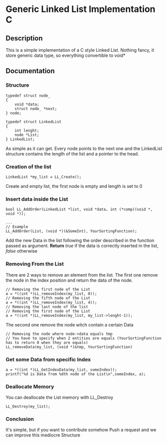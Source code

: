 # Generic Linked List Implementation C

## Description
This is a simple implementation of a C style Linked List. Nothing fancy, it store generic data type, so everything convertible to void*

## Documentation

### Structure
```
typedef struct node_
{
    void *data;
    struct node_ *next;
} node;

typedef struct LinkedList
{
    int lenght;
    node *List;
} LinkedList;
```
As simple as it can get. Every node points to the next one and the LinkedList structure contains the length of the list and a pointer to the head.

### Creation of the list
```
LinkedList *my_list = LL_Create();
``` 
Create and empty list, the first node is empty and length is set to 0

### Insert data inside the List
```
bool LL_AddOrder(LinkedList *list, void *data, int (*comp)(void *, void *));

...
// Example
LL_AddOrder(List, (void *)(&SomeInt), YourSortingFunction);
```
Add the new Data in the list following the order described in the function passed as argument.
**Return**  _true_ if the data is correctly inserted in the list, _false_ otherwise

### Removing From the List
There are 2 ways to remove an element from the list.
The first one remove the node in the index position and return the data of the node.
```
// Removing the first node of the List
a = *((int *)LL_removeIndex(my_list, 0));
// Removing the fifth node of the List
a = *((int *)LL_removeIndex(my_list, 4));
// Removing the last node of the list
// Removing the first node of the List
a = *((int *)LL_removeIndex(my_list, my_list->lenght-1));
```

The second one remove the node witch contain a certain Data
```
// Removing the node where node->data equals tmp
// You have to specify when 2 entities are equals (YourSortingFunction has to return 0 when they are equals)
LL_removeData(my_list, (void *)&tmp, YourSortingFunction)
```

### Get some Data from specific Index 
```
a = *((int *)LL_GetIndexData(my_list, someIndex));
printf("%d is Data from %dth node of the List\n",someIndex, a);
```

### Deallocate Memory
You can deallocate the List memory with LL_Destroy
```
LL_Destroy(my_list);
```


### Conclusion
It's simple, but if you want to contribute somehow Push a request and we can improve this mediocre Structure
 
